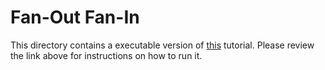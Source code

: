 # Fan-Out Fan-In

This directory contains a executable version of [this](https://docs.microsoft.com/en-us/azure/azure-functions/durable/durable-functions-cloud-backup?tabs=python) tutorial. Please review the link above for instructions on how to run it.